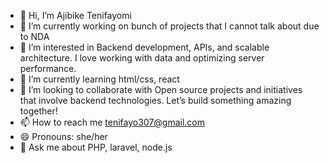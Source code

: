 - 👋 Hi, I’m  Ajibike Tenifayomi
- 🔭 I’m currently working on bunch of projects that I cannot talk about due to NDA
- 👀 I’m interested in Backend development, APIs, and scalable architecture. I love working with data and optimizing server performance.
- 🌱 I’m currently learning html/css, react
- 💞️ I’m looking to collaborate with Open source projects and initiatives that involve backend technologies. Let’s build something amazing together!
- 📫 How to reach me tenifayo307@gmail.com
- 😄 Pronouns: she/her
- 💬 Ask me about PHP, laravel, node.js

<!---
Tenifayomi/Tenifayomi is a ✨ special ✨ repository because its `README.md` (this file) appears on your GitHub profile.
You can click the Preview link to take a look at your changes.
--->
